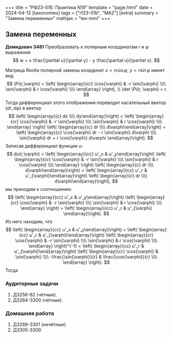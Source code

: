 +++
title = "РФ23-01Б: Практика N19"
template = "page.html"
date = 2024-04-12
[taxonomies]
tags = ["rf23-01b", "MA2"]
[extra]
summary = "Замена переменных"
mathjax = "tex-mml"
+++

<!-- more -->

## Замена переменных

**Демидович 3481** Преобразовать к полярным координатам $r$ и $\varphi$ выражение
$$
    w = x \frac{\partial u}{\partial y} - y \frac{\partial u}{\partial x}.
$$

Матрица Якоби полярной замены координат $x= r \cos{\varphi}$, $y = r\sin{\varphi}$ имеет вид
$$
    \Pi(r,\varphi) = \left(
    \begin{array}{cr}
        \cos{\varphi} & -r \sin{\varphi} \\\\
        \sin{\varphi} &  r \cos{\varphi} \\\\
    \end{array}    
    \right),
    \\ \det \Pi(r, \varphi) = r.
$$
Тогда дифференциал этого отображения переводит касательный вектор $(dr, d\varphi)$ в вектор
$$
    \left( \begin{array}{c} dx \\\\ dy\end{array}\right) =
    \left(
    \begin{array}{cr}
        \cos{\varphi} & -r \sin{\varphi} \\\\
        \sin{\varphi} &  r \cos{\varphi} \\\\
    \end{array}    
    \right)
    \left( \begin{array}{c} dr \\\\ d\varphi\end{array}\right) =
    \left( \begin{array}{c} \cos{\varphi} dr - r \sin{\varphi} d\varphi \\\\ 
                            \sin{\varphi} dr + r  \cos{\varphi} d\varphi
            \end{array}\right).
$$
Записав дифференциал функции $u$:
$$
    du(r,\varphi) =
    \left( \begin{array}{cc} u'_x & u'_y\end{array}\right)
    \left(
    \begin{array}{cr}
        \cos{\varphi} & -r \sin{\varphi} \\\\
        \sin{\varphi} &  r \cos{\varphi} \\\\
    \end{array}    
    \right)
    \left( \begin{array}{c} dr \\\\ d\varphi\end{array}\right) =
    \left( \begin{array}{cc} u'_r & u'_{\varphi}\end{array}\right)
    \left( \begin{array}{c} dr \\\\ d\varphi\end{array}\right),
$$
мы приходим к соотношению
$$
    \left( \begin{array}{cc} u'_x & u'_y\end{array}\right)
    \left(
    \begin{array}{cr}
        \cos{\varphi} & -r \sin{\varphi} \\\\
        \sin{\varphi} &  r \cos{\varphi} \\\\
    \end{array}    
    \right) =
    \left( \begin{array}{cc} u'_r & u'_{\varphi} \end{array}\right).
$$
Из него находим, что 
$$
    \left( \begin{array}{cc} u'_x & u'_y\end{array}\right) = 
    \left( \begin{array}{cc} u'_r & u'_{\varphi}\end{array}\right)
    \left(
    \begin{array}{cr}
        \cos{\varphi} & -r \sin{\varphi} \\\\
        \sin{\varphi} &  r \cos{\varphi} \\\\
    \end{array}    
    \right)^{-1} =
    \left( \begin{array}{cc} u'_r & u'_{\varphi}\end{array}\right)
    \left(
    \begin{array}{cr}
        \cos{\varphi} &    \sin{\varphi} \\\\
        -\frac{\sin{\varphi}}{r} &  \frac{\cos{\varphi}}{r} \\\\
    \end{array}    
    \right).
$$
Тогда
### Аудиторные задачи

1. Д3256-62 (чётные).
2. Д3284-3300 (чётные).

### Домашняя работа

1. Д3289-3301 (нечётные).
2. Д3305-3309.